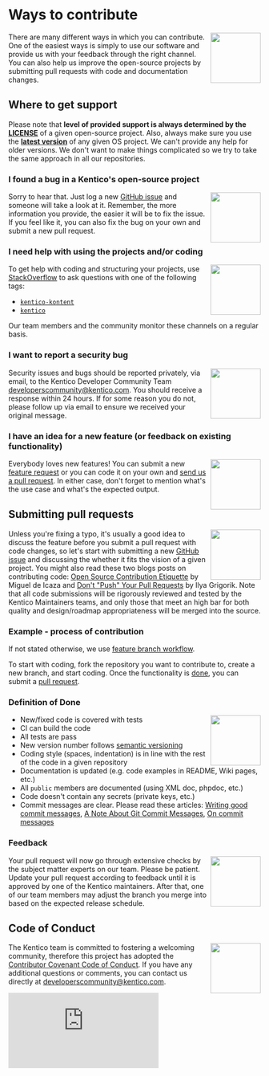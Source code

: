 # Ways to contribute 
<img align="right" width="100" height="100" src="https://i.imgur.com/PYTV0jP.png">

There are many different ways in which you can contribute. One of the easiest ways is simply to use our software and provide us with your feedback through the right channel. You can also help us improve the open-source projects by submitting pull requests with code and documentation changes.

## Where to get support
Please note that **level of provided support is always determined by the [LICENSE](LICENSE.md)** of a given open-source project. Also, always make sure you use the **[latest version](../../releases)** of any given OS project. We can't provide any help for older versions. We don't want to make things complicated so we try to take the same approach in all our repositories. 

### I found a bug in a Kentico's open-source project
<img align="right" width="100" height="100" src="https://i.imgur.com/TYIQdpv.png">

Sorry to hear that. Just log a new [GitHub issue](../../issues) and someone will take a look at it. Remember, the more information you provide, the easier it will be to fix the issue. If you feel like it, you can also fix the bug on your own and submit a new pull request.

### I need help with using the projects and/or coding
<img align="right" width="100" height="100" src="https://cdn.sstatic.net/Sites/stackoverflow/company/img/logos/so/so-icon.svg">

To get help with coding and structuring your projects, use [StackOverflow](https://stackoverflow.com/) to ask questions with one of the following tags:
- [`kentico-kontent`](https://stackoverflow.com/questions/tagged/kentico-kontent)
- [`kentico`](https://stackoverflow.com/questions/tagged/kentico)

Our team members and the community monitor these channels on a regular basis.

### I want to report a security bug
<img align="right" width="100" height="100" src="https://i.imgur.com/z82nnJB.png">

Security issues and bugs should be reported privately, via email, to the Kentico Developer Community Team developerscommunity@kentico.com. You should receive a response within 24 hours. If for some reason you do not, please follow up via email to ensure we received your original message.


### I have an idea for a new feature (or feedback on existing functionality)
<img align="right" width="100" height="100" src="https://i.imgur.com/rUFkyPy.png">

Everybody loves new features! You can submit a new [feature request](../../issues) or you can code it on your own and [send us a pull request](#submitting-pull-requests). In either case, don't forget to mention what's the use case and what's the expected output.


## Submitting pull requests
<img align="right" width="100" height="100" src="https://i.imgur.com/aSeiliy.png">

Unless you're fixing a typo, it's usually a good idea to discuss the feature before you submit a pull request with code changes, so let's start with submitting a new [GitHub issue](../../issues) and discussing the whether it fits the vision of a given project.
You might also read these two blogs posts on contributing code: [Open Source Contribution Etiquette](https://tirania.org/blog/archive/2010/Dec-31.html) by Miguel de Icaza and [Don't "Push" Your Pull Requests](https://www.igvita.com/2011/12/19/dont-push-your-pull-requests/) by Ilya Grigorik. Note that all code submissions will be rigorously reviewed and tested by the Kentico Maintainers teams, and only those that meet an high bar for both quality and design/roadmap appropriateness will be merged into the source.


### Example - process of contribution
If not stated otherwise, we use [feature branch workflow](https://www.atlassian.com/git/tutorials/comparing-workflows/feature-branch-workflow). 

To start with coding, fork the repository you want to contribute to, create a new branch, and start coding. Once the functionality is [done](#Definition-of-Done), you can submit a [pull request](https://help.github.com/articles/about-pull-requests/). 

### Definition of Done
<img align="right" width="100" height="100" src="https://i.imgur.com/g82Ohdv.png">

- New/fixed code is covered with tests
- CI can build the code
- All tests are pass
- New version number follows [semantic versioning](https://semver.org/)
- Coding style (spaces, indentation) is in line with the rest of the code in a given repository
- Documentation is updated (e.g. code examples in README, Wiki pages, etc.)
- All `public` members are documented (using XML doc, phpdoc, etc.)
- Code doesn't contain any secrets (private keys, etc.)
- Commit messages are clear. Please read these articles: [Writing good commit messages](https://github.com/erlang/otp/wiki/Writing-good-commit-messages), [A Note About Git Commit Messages](https://tbaggery.com/2008/04/19/a-note-about-git-commit-messages.html), [On commit messages](https://who-t.blogspot.com/2009/12/on-commit-messages.html)


### Feedback
<img align="right" width="100" height="100" src="https://i.imgur.com/ZQfNzJJ.png">

Your pull request will now go through extensive checks by the subject matter experts on our team. Please be patient. Update your pull request according to feedback until it is approved by one of the Kentico maintainers. After that, one of our team members may adjust the branch you merge into based on the expected release schedule.


## Code of Conduct
<img align="right" width="100" height="100" src="https://i.imgur.com/cObdKQy.png">

The Kentico team is committed to fostering a welcoming community, therefore this project has adopted the [Contributor Covenant Code of Conduct](CODE_OF_CONDUCT.md). If you have any additional questions or comments, you can contact us directly at developerscommunity@kentico.com.

![Analytics](https://kentico-ga-beacon.azurewebsites.net/api/UA-69014260-4/Kentico/Home/master/CONTRIBUTING.md?pixel)
